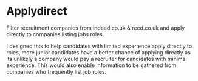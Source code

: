 # Applydirect

Filter recruitment companies from indeed.co.uk & reed.co.uk and apply directly to companies listing jobs roles. 

I designed this to help candidates with limited experience apply directly to roles, more junior candidates have a better chance of applying directly as its unlikely a company would pay a recruiter for candidates with minimal experience. This would also enable information to be gathered from companies who frequently list job roles. 

